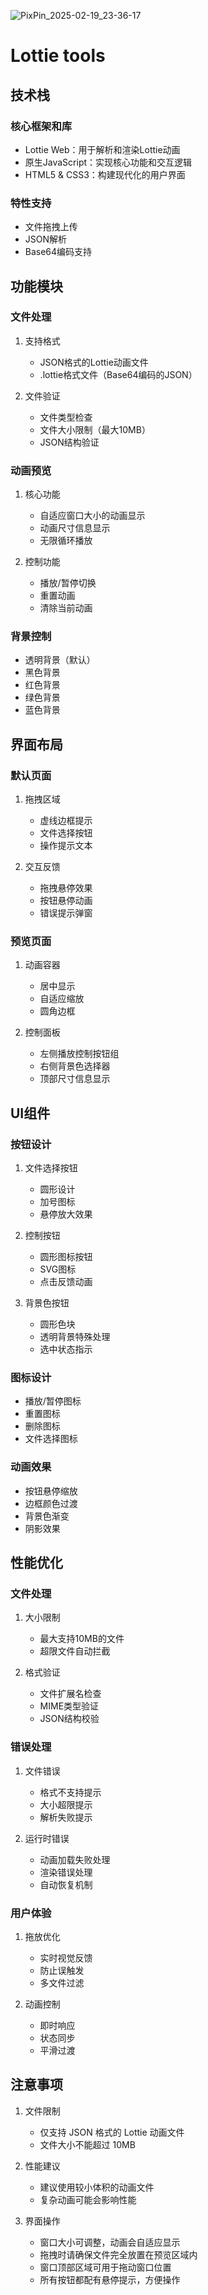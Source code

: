
![PixPin_2025-02-19_23-36-17](https://github.com/user-attachments/assets/0a329c37-8b65-4b4d-9100-f2b77ab3384f)

# Lottie tools

## 技术栈

### 核心框架和库
- Lottie Web：用于解析和渲染Lottie动画
- 原生JavaScript：实现核心功能和交互逻辑
- HTML5 & CSS3：构建现代化的用户界面

### 特性支持
- 文件拖拽上传
- JSON解析
- Base64编码支持

## 功能模块

### 文件处理
1. 支持格式
   - JSON格式的Lottie动画文件
   - .lottie格式文件（Base64编码的JSON）

2. 文件验证
   - 文件类型检查
   - 文件大小限制（最大10MB）
   - JSON结构验证

### 动画预览
1. 核心功能
   - 自适应窗口大小的动画显示
   - 动画尺寸信息显示
   - 无限循环播放

2. 控制功能
   - 播放/暂停切换
   - 重置动画
   - 清除当前动画

### 背景控制
- 透明背景（默认）
- 黑色背景
- 红色背景
- 绿色背景
- 蓝色背景

## 界面布局

### 默认页面
1. 拖拽区域
   - 虚线边框提示
   - 文件选择按钮
   - 操作提示文本

2. 交互反馈
   - 拖拽悬停效果
   - 按钮悬停动画
   - 错误提示弹窗

### 预览页面
1. 动画容器
   - 居中显示
   - 自适应缩放
   - 圆角边框

2. 控制面板
   - 左侧播放控制按钮组
   - 右侧背景色选择器
   - 顶部尺寸信息显示

## UI组件

### 按钮设计
1. 文件选择按钮
   - 圆形设计
   - 加号图标
   - 悬停放大效果

2. 控制按钮
   - 圆形图标按钮
   - SVG图标
   - 点击反馈动画

3. 背景色按钮
   - 圆形色块
   - 透明背景特殊处理
   - 选中状态指示

### 图标设计
- 播放/暂停图标
- 重置图标
- 删除图标
- 文件选择图标

### 动画效果
- 按钮悬停缩放
- 边框颜色过渡
- 背景色渐变
- 阴影效果

## 性能优化

### 文件处理
1. 大小限制
   - 最大支持10MB的文件
   - 超限文件自动拦截

2. 格式验证
   - 文件扩展名检查
   - MIME类型验证
   - JSON结构校验

### 错误处理
1. 文件错误
   - 格式不支持提示
   - 大小超限提示
   - 解析失败提示

2. 运行时错误
   - 动画加载失败处理
   - 渲染错误处理
   - 自动恢复机制

### 用户体验
1. 拖放优化
   - 实时视觉反馈
   - 防止误触发
   - 多文件过滤

2. 动画控制
   - 即时响应
   - 状态同步
   - 平滑过渡

## 注意事项

1. 文件限制
   - 仅支持 JSON 格式的 Lottie 动画文件
   - 文件大小不能超过 10MB

2. 性能建议
   - 建议使用较小体积的动画文件
   - 复杂动画可能会影响性能

3. 界面操作
   - 窗口大小可调整，动画会自适应显示
   - 拖拽时请确保文件完全放置在预览区域内
   - 窗口顶部区域可用于拖动窗口位置
   - 所有按钮都配有悬停提示，方便操作
